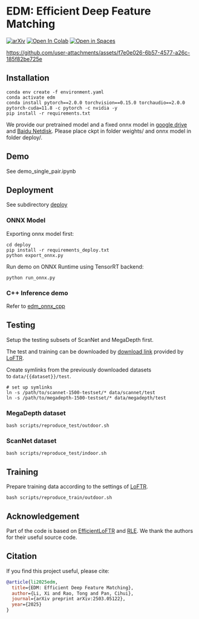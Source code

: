 # EDM: Efficient Deep Feature Matching

[![arXiv](https://img.shields.io/badge/arXiv-2503.05122-b31b1b.svg?style=flat)](https://arxiv.org/abs/2503.05122)
[![Open In Colab](https://colab.research.google.com/assets/colab-badge.svg)](https://colab.research.google.com/drive/1dNtUw1DAdVUcbvbfi6IXSBlLh_WGeqlG?usp=drive_link)
[![Open in Spaces](https://img.shields.io/badge/%F0%9F%A4%97%20Hugging%20Face-Spaces-blue)](https://huggingface.co/spaces/xi-li/EDM)


https://github.com/user-attachments/assets/f7e0e026-6b57-4577-a26c-185f82be725e

## Installation
```shell
conda env create -f environment.yaml
conda activate edm
conda install pytorch==2.0.0 torchvision==0.15.0 torchaudio==2.0.0 pytorch-cuda=11.8 -c pytorch -c nvidia -y
pip install -r requirements.txt 
```
We provide our pretrained model and a fixed onnx model in [google drive](https://drive.google.com/drive/folders/1PkYNihwgnNwqQeeewBz4OUDrvY8xFdH0?usp=sharing) and [Baidu Netdisk](https://pan.baidu.com/s/1AZloQae-cNkCkITHDsgdJA?pwd=na4r). Please place ckpt in folder weights/ and onnx model in folder deploy/.

## Demo
See demo_single_pair.ipynb

## Deployment
See subdirectory [deploy](/deploy)
### ONNX Model
Exporting onnx model first:
```shell
cd deploy
pip install -r requirements_deploy.txt 
python export_onnx.py
```
Run demo on ONNX Runtime using TensorRT backend:
```shell
python run_onnx.py
```
### C++ Inference demo
Refer to [edm_onnx_cpp](/deploy/edm_onnx_cpp/)


## Testing
Setup the testing subsets of ScanNet and MegaDepth first. 

The test and training can be downloaded by [download link](https://drive.google.com/drive/folders/1DOcOPZb3-5cWxLqn256AhwUVjBPifhuf?usp=sharing) provided by [LoFTR](https://github.com/zju3dv/LoFTR).

Create symlinks from the previously downloaded datasets to `data/{{dataset}}/test`.

```shell
# set up symlinks
ln -s /path/to/scannet-1500-testset/* data/scannet/test
ln -s /path/to/megadepth-1500-testset/* data/megadepth/test
```

### MegaDepth dataset
```shell
bash scripts/reproduce_test/outdoor.sh
```

### ScanNet dataset
```shell
bash scripts/reproduce_test/indoor.sh
```

## Training
Prepare training data according to the settings of [LoFTR](https://github.com/zju3dv/LoFTR/blob/master/docs/TRAINING.md).
```shell
bash scripts/reproduce_train/outdoor.sh
```

## Acknowledgement
Part of the code is based on [EfficientLoFTR](https://github.com/zju3dv/efficientloftr) and [RLE](https://github.com/Jeff-sjtu/res-loglikelihood-regression). We thank the authors for their useful source code.

## Citation
If you find this project useful, please cite:
```bibtex
@article{li2025edm,
  title={EDM: Efficient Deep Feature Matching},
  author={Li, Xi and Rao, Tong and Pan, Cihui},
  journal={arXiv preprint arXiv:2503.05122},
  year={2025}
}
```